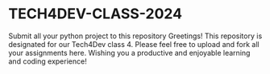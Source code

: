 # TECH4DEV-CLASS-2024
Submit all your python project to this repository 
Greetings! This repository is designated for our Tech4Dev class 4. 
Please feel free to upload and fork all your assignments here. 
Wishing you a productive and enjoyable learning and coding experience!





